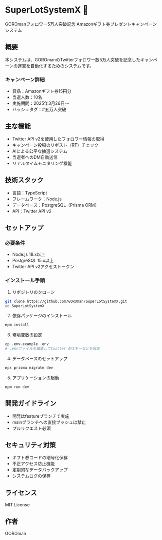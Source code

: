 # SuperLotSystemX 🎉

GOROmanフォロワー5万人突破記念 Amazonギフト券プレゼントキャンペーンシステム

## 概要

本システムは、GOROmanのTwitterフォロワー数5万人突破を記念したキャンペーンの運営を自動化するためのシステムです。

### キャンペーン詳細
- 賞品：Amazonギフト券15円分
- 当選人数：10名
- 実施期間：2025年3月26日〜
- ハッシュタグ：#五万人突破

## 主な機能

- Twitter API v2を使用したフォロワー情報の取得
- キャンペーン投稿のリポスト（RT）チェック
- AIによる公平な抽選システム
- 当選者へのDM自動送信
- リアルタイムモニタリング機能

## 技術スタック

- 言語：TypeScript
- フレームワーク：Node.js
- データベース：PostgreSQL（Prisma ORM）
- API：Twitter API v2

## セットアップ

### 必要条件
- Node.js 18.x以上
- PostgreSQL 15.x以上
- Twitter API v2アクセストークン

### インストール手順

1. リポジトリのクローン
```bash
git clone https://github.com/GOROman/SuperLotSystemX.git
cd SuperLotSystemX
```

2. 依存パッケージのインストール
```bash
npm install
```

3. 環境変数の設定
```bash
cp .env.example .env
# .envファイルを編集してTwitter APIキーなどを設定
```

4. データベースのセットアップ
```bash
npx prisma migrate dev
```

5. アプリケーションの起動
```bash
npm run dev
```

## 開発ガイドライン

- 開発はfeatureブランチで実施
- mainブランチへの直接プッシュは禁止
- プルリクエスト必須

## セキュリティ対策

- ギフト券コードの暗号化保存
- 不正アクセス防止機能
- 定期的なデータバックアップ
- システムログの保存

## ライセンス

MIT License

## 作者

GOROman
